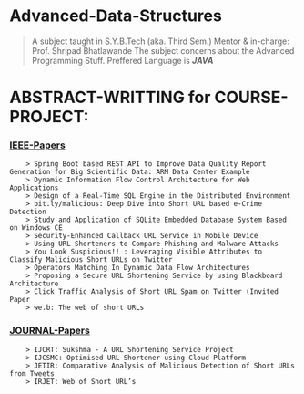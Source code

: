 # Advanced-Data-Structures

> A subject taught in S.Y.B.Tech (aka. Third Sem.)
> Mentor & in-charge: Prof. Shripad Bhatlawande
> The subject concerns about the Advanced Programming Stuff.
> Preffered Language is ***JAVA***

# ABSTRACT-WRITTING for COURSE-PROJECT: 

### [IEEE-Papers](https://github.com/SahilisSamael/Advanced-Data-Structures/blob/main/AbstractResearchPaper.md)
        > Spring Boot based REST API to Improve Data Quality Report Generation for Big Scientific Data: ARM Data Center Example
        > Dynamic Information Flow Control Architecture for Web Applications
        > Design of a Real-Time SQL Engine in the Distributed Environment
        > bit.ly/malicious: Deep Dive into Short URL based e-Crime Detection
        > Study and Application of SQLite Embedded Database System Based on Windows CE
        > Security-Enhanced Callback URL Service in Mobile Device
        > Using URL Shorteners to Compare Phishing and Malware Attacks
        > You Look Suspicious!! : Leveraging Visible Attributes to Classify Malicious Short URLs on Twitter
        > Operators Matching In Dynamic Data Flow Architectures
        > Proposing a Secure URL Shortening Service by using Blackboard Architecture
        > Click Traffic Analysis of Short URL Spam on Twitter (Invited Paper
        > we.b: The web of short URLs

### [JOURNAL-Papers](https://github.com/SahilisSamael/Advanced-Data-Structures/blob/main/AbstractResearchPaper.md)
        > IJCRT: Sukshma - A URL Shortening Service Project
        > IJCSMC: Optimised URL Shortener using Cloud Platform
        > JETIR: Comparative Analysis of Malicious Detection of Short URLs from Tweets
        > IRJET: Web of Short URL’s
